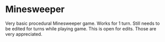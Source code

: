 # Minesweeper
Very basic procedural Minesweeper game.
Works for 1 turn.
Still needs to be edited for turns while playing game.
This is open for edits. Those are very appreciated.
